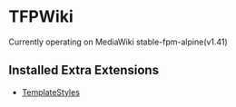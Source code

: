 # TFPWiki
Currently operating on MediaWiki stable-fpm-alpine(v1.41)

## Installed Extra Extensions
- [TemplateStyles](https://www.mediawiki.org/wiki/Extension:TemplateStyles)
